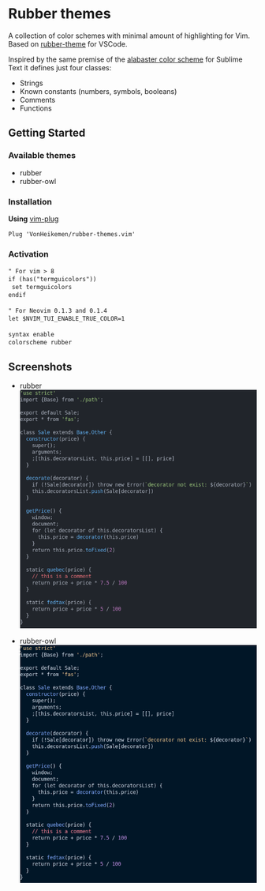 # Rubber themes
A collection of color schemes with minimal amount of highlighting for Vim. Based on [rubber-theme](https://github.com/apust/vscode-rubber-theme) for VSCode.

Inspired by the same premise of the [alabaster color scheme](https://github.com/tonsky/sublime-scheme-alabaster) for Sublime Text it defines just four classes:
- Strings
- Known constants (numbers, symbols, booleans)
- Comments
- Functions

## Getting Started

### Available themes
- rubber
- rubber-owl

### Installation

**Using** [vim-plug](https://github.com/junegunn/vim-plug)

```vim
Plug 'VonHeikemen/rubber-themes.vim'
```

### Activation
```vim
" For vim > 8
if (has("termguicolors"))
 set termguicolors
endif

" For Neovim 0.1.3 and 0.1.4
let $NVIM_TUI_ENABLE_TRUE_COLOR=1

syntax enable
colorscheme rubber
```

## Screenshots
- rubber
![preview rubber](https://raw.githubusercontent.com/VonHeikemen/rubber-themes.vim/master/assets/screenshot-rubber.png)

- rubber-owl
![preview rubber-owl](https://raw.githubusercontent.com/VonHeikemen/rubber-themes.vim/master/assets/screenshot-rubber-owl.png)